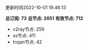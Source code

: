 更新时间2022-10-01 19:46:13

**总订阅: 73**
**总节点: 2651**
**有效节点: 712**
- v2ray节点: 259
- ss节点: 411
- trojan节点: 42
